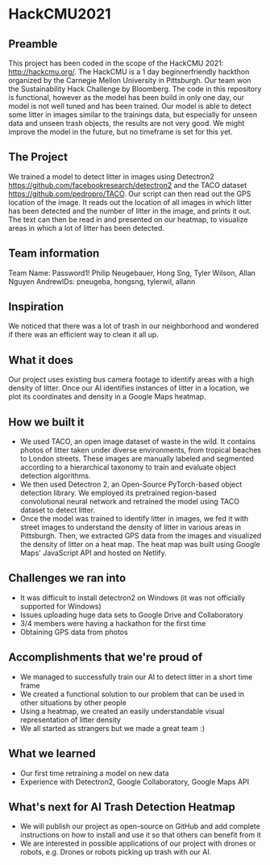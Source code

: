 # HackCMU2021

## Preamble

This project has been coded in the scope of the HackCMU 2021: http://hackcmu.org/. The HackCMU is a 1 day beginnerfriendly hackthon organized by the Carnegie Mellon University in Pittsburgh. Our team won the Sustainability Hack Challenge by Bloomberg. The code in this repository is functional, however as the model has been build in only one day, our model is not well tuned and has been trained. Our model is able to detect some litter in images similar to the trainings data, but especially for unseen data and unseen trash objects, the results are not very good. We might improve the model in the future, but no timeframe is set for this yet. 

## The Project

We trained a model to detect litter in images using Detectron2 https://github.com/facebookresearch/detectron2 and the TACO dataset https://github.com/pedropro/TACO. Our script can then read out the GPS location of the image. It reads out the location of all images in which litter has been detected and the number of litter in the image, and prints it out. The text can then be read in and presented on our heatmap, to visualize areas in which a lot of litter has been detected. 

## Team information
Team Name: Password1!
Philip Neugebauer, Hong Sng, Tyler Wilson, Allan Nguyen 
AndrewIDs: pneugeba, hongsng, tylerwil, allann

## Inspiration
We noticed that there was a lot of trash in our neighborhood and wondered if there was an efficient way to clean it all up.

## What it does
Our project uses existing bus camera footage to identify areas with a high density of litter. Once our AI identifies instances of litter in a location, we plot its coordinates and density in a Google Maps heatmap.

## How we built it
- We used TACO, an open image dataset of waste in the wild. It contains photos of litter taken under diverse environments, from tropical beaches to London streets. These images are manually labeled and segmented according to a hierarchical taxonomy to train and evaluate object detection algorithms. 
- We then used Detectron 2, an Open-Source PyTorch-based object detection library. We employed its  pretrained region-based convolutional neural network and retrained the model using TACO dataset to detect litter.
- Once the model was trained to identify litter in images, we fed it with street images to understand the density of litter in various areas in Pittsburgh. Then, we extracted GPS data from the images and visualized the density of litter on a heat map. The heat map was built using Google Maps' JavaScript API and hosted on Netlify. 

## Challenges we ran into
- It was difficult to install detectron2 on Windows (it was not officially supported for Windows)
- Issues uploading huge data sets to Google Drive and Collaboratory
- 3/4 members were having a hackathon for the first time
- Obtaining GPS data from photos

## Accomplishments that we're proud of
- We managed to successfully train our AI to detect litter in a short time frame
- We created a functional solution to our problem that can be used in other situations by other people
- Using a heatmap, we created an easily understandable visual representation of litter density
- We all started as strangers but we made a great team :)

## What we learned
- Our first time retraining a model on new data 
- Experience with Detectron2, Google Collaboratory, Google Maps API

## What's next for AI Trash Detection Heatmap
- We will publish our project as open-source on GitHub and add complete instructions on how to install and use it so that others can benefit from it
- We are interested in possible applications of our project with drones or robots, e.g. Drones or robots picking up trash with our AI.
